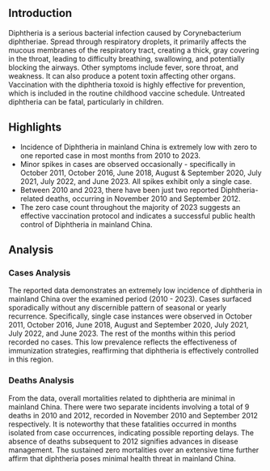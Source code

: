 ## Introduction

Diphtheria is a serious bacterial infection caused by Corynebacterium diphtheriae. Spread through respiratory droplets, it primarily affects the mucous membranes of the respiratory tract, creating a thick, gray covering in the throat, leading to difficulty breathing, swallowing, and potentially blocking the airways. Other symptoms include fever, sore throat, and weakness. It can also produce a potent toxin affecting other organs. Vaccination with the diphtheria toxoid is highly effective for prevention, which is included in the routine childhood vaccine schedule. Untreated diphtheria can be fatal, particularly in children.

## Highlights

- Incidence of Diphtheria in mainland China is extremely low with zero to one reported case in most months from 2010 to 2023. <br/>
- Minor spikes in cases are observed occasionally - specifically in October 2011, October 2016, June 2018, August & September 2020, July 2021, July 2022, and June 2023. All spikes exhibit only a single case. <br/>
- Between 2010 and 2023, there have been just two reported Diphtheria-related deaths, occurring in November 2010 and September 2012. <br/>
- The zero case count throughout the majority of 2023 suggests an effective vaccination protocol and indicates a successful public health control of Diphtheria in mainland China.

## Analysis

### Cases Analysis
The reported data demonstrates an extremely low incidence of diphtheria in mainland China over the examined period (2010 - 2023). Cases surfaced sporadically without any discernible pattern of seasonal or yearly recurrence. Specifically, single case instances were observed in October 2011, October 2016, June 2018, August and September 2020, July 2021, July 2022, and June 2023. The rest of the months within this period recorded no cases. This low prevalence reflects the effectiveness of immunization strategies, reaffirming that diphtheria is effectively controlled in this region.

### Deaths Analysis
From the data, overall mortalities related to diphtheria are minimal in mainland China. There were two separate incidents involving a total of 9 deaths in 2010 and 2012, recorded in November 2010 and September 2012 respectively. It is noteworthy that these fatalities occurred in months isolated from case occurrences, indicating possible reporting delays. The absence of deaths subsequent to 2012 signifies advances in disease management. The sustained zero mortalities over an extensive time further affirm that diphtheria poses minimal health threat in mainland China.
